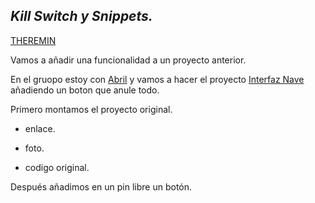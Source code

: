  ## *Kill Switch y Snippets.*
 
 [THEREMIN ](https://github.com/ANGEY33/Arduino/blob/main/THEREMIN.ino)

 Vamos a añadir una funcionalidad a un proyecto anterior.
 
 En el gruopo estoy con [Abril](https://github.com/jjksimp/) y vamos a hacer el proyecto [Interfaz Nave](https://github.com/ANGEY33/Arduino/blob/main/Interfaz%20nave.md) añadiendo un boton que anule todo.
 
 Primero montamos el proyecto original.
 
* enlace.

* foto.

* codigo original.

Después añadimos en un pin libre un botón.
